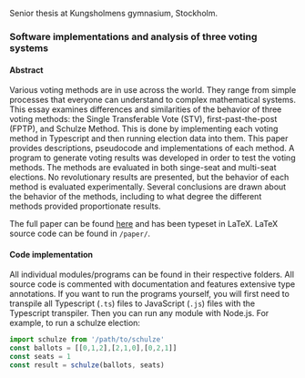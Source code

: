Senior thesis at Kungsholmens gymnasium, Stockholm. 
### Software implementations and analysis of three voting systems
#### Abstract
Various voting methods are in use across the world. They range from simple processes that everyone can understand to complex mathematical systems. This essay examines differences and similarities of the behavior of three voting methods: the Single Transferable Vote (STV), first-past-the-post (FPTP), and Schulze Method. This is done by implementing each voting method in Typescript and then running election data into them. This paper provides descriptions, pseudocode and implementations of each method. A program to generate voting results was developed in order to test the voting methods. The methods are evaluated in both singe-seat and multi-seat elections. No revolutionary results are presented, but the behavior of each method is evaluated experimentally. Several conclusions are drawn about the behavior of the methods, including to what degree the different methods provided proportionate results.

The full paper can be found [here](paper/Paper.pdf) and has been typeset in LaTeX. LaTeX source code can be found in `/paper/`.

#### Code implementation
All individual modules/programs can be found in their respective folders. All source code is commented with documentation and features extensive type annotations. If you want to run the programs yourself, you will first need to transpile all Typescript (`.ts`) files to JavaScript (`.js`) files with the Typescript transpiler. Then you can run any module with Node.js. For example, to run a schulze election:
```javascript
import schulze from '/path/to/schulze'
const ballots = [[0,1,2],[2,1,0],[0,2,1]]
const seats = 1
const result = schulze(ballots, seats)
```
